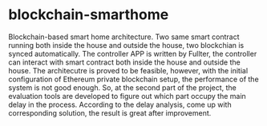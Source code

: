 # blockchain-smarthome


Blockchain-based smart home architecture.
Two same smart contract running both inside the house and outside the house, two blockchian is synced automatically.
The controller APP is written by Fullter, the controller can interact with smart contract both inside the house and outside the house.
The architecutre is proved to be feasible, however, with the initial configuration of Ethereum private blockchain setup, the performance of the system is not good enough. So, at the second part of the project, the evaluation tools are developed to figure out which part occupy the main delay in the process. According to the delay analysis, come up with corresponding solution, the result is great after improvement.
